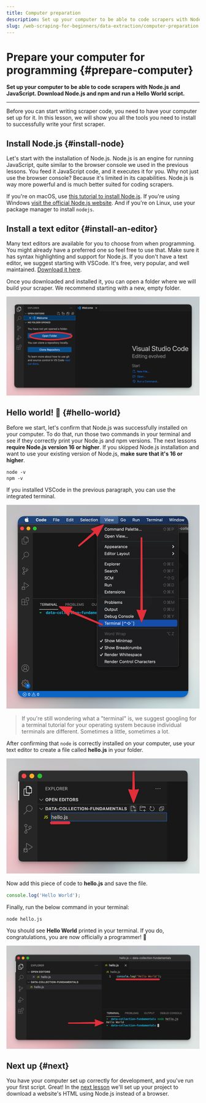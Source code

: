 ```yaml
---
title: Computer preparation
description: Set up your computer to be able to code scrapers with Node.js and JavaScript. Download Node.js and npm and run a Hello World script.
slug: /web-scraping-for-beginners/data-extraction/computer-preparation
---
```


# Prepare your computer for programming {#prepare-computer}

**Set up your computer to be able to code scrapers with Node.js and JavaScript. Download Node.js and npm and run a Hello World script.**

---

Before you can start writing scraper code, you need to have your computer set up for it. In this lesson, we will show you all the tools you need to install to successfully write your first scraper.

## Install Node.js {#install-node}

Let's start with the installation of Node.js. Node.js is an engine for running JavaScript, quite similar to the browser console we used in the previous lessons. You feed it JavaScript code, and it executes it for you. Why not just use the browser console? Because it's limited in its capabilities. Node.js is way more powerful and is much better suited for coding scrapers.

If you're on macOS, use [this tutorial to install Node.js](https://blog.apify.com/how-to-install-nodejs/). If you're using Windows [visit the official Node.js website](https://nodejs.org/en/download/). And if you're on Linux, use your package manager to install `nodejs`.

## Install a text editor {#install-an-editor}

Many text editors are available for you to choose from when programming. You might already have a preferred one so feel free to use that. Make sure it has syntax highlighting and support for Node.js. If you don't have a text editor, we suggest starting with VSCode. It's free, very popular, and well maintained. [Download it here](https://code.visualstudio.com/download).

Once you downloaded and installed it, you can open a folder where we will build your scraper. We recommend starting with a new, empty folder.

![How to open a folder in VSCode](./images/vscode-open-folder.png)

## Hello world! 👋 {#hello-world}

Before we start, let's confirm that Node.js was successfully installed on your computer. To do that, run those two commands in your terminal and see if they correctly print your Node.js and npm versions. The next lessons **require Node.js version 16 or higher**. If you skipped Node.js installation and want to use your existing version of Node.js, **make sure that it's 16 or higher**.

```shell
node -v
npm -v
```

If you installed VSCode in the previous paragraph, you can use the integrated terminal.

![How to open a terminal in VSCode](./images/vscode-open-terminal.png)

> If you're still wondering what a "terminal" is, we suggest googling for a terminal tutorial for your operating system because individual terminals are different. Sometimes a little, sometimes a lot.

After confirming that `node` is correctly installed on your computer, use your text editor to create a file called **hello.js** in your folder.

![How to create a file in VSCode](./images/vscode-create-file.png)

Now add this piece of code to **hello.js** and save the file.

```js
console.log('Hello World');
```

Finally, run the below command in your terminal:

```shell
node hello.js
```

You should see **Hello World** printed in your terminal. If you do, congratulations, you are now officially a programmer! 🚀

![Hello world in VSCode](./images/vscode-hello-world.png)

## Next up {#next}

You have your computer set up correctly for development, and you've run your first script. Great! In the [next lesson](./project_setup.md) we'll set up your project to download a website's HTML using Node.js instead of a browser.
